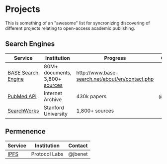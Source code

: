 # Projects

This is something of an "awesome" list for syncronizing discovering of different projects relating to open-access academic publishing.

## Search Engines

| Service | Institution | Progress | Contact |
|---------|-------------|----------|---------|
| [BASE Search Engine](http://www.base-search.net/about/en/) | 80M+ documents, 3,800+ [sources](www.base-search.net/about/en/about_sources_date_dn.php) | http://www.base-search.net/about/en/contact.php |
| [PubMed API](https://api.archivelab.org/scholar/pubmed) | Internet Archive | 430k papers | @nthmost |
| [SearchWorks](https://searchworks.stanford.edu/databases) | Stanford University | 1,800+ sources | | awinget@stanford.edu |

## Permenence

| Service | Institution | Contact |
|---------|-------------|---------|
| [IPFS](https://github.com/ipfs/ipfs) | Protocol Labs | @jbenet |

